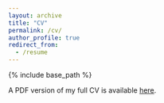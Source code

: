 ```yaml
---
layout: archive
title: "CV"
permalink: /cv/
author_profile: true
redirect_from:
  - /resume
---
```


{% include base_path %}


A PDF version of my full CV is available [here](https://paulhnguyen.github.io/files/Nguyen_2023_cv.pdf).


